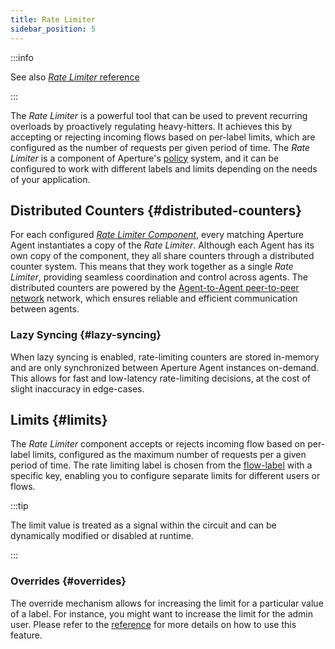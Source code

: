 ```yaml
---
title: Rate Limiter
sidebar_position: 5
---
```


:::info

See also [_Rate Limiter_ reference][reference]

:::

The _Rate Limiter_ is a powerful tool that can be used to prevent recurring
overloads by proactively regulating heavy-hitters. It achieves this by accepting
or rejecting incoming flows based on per-label limits, which are configured as
the number of requests per given period of time. The _Rate Limiter_ is a
component of Aperture's [policy][policies] system, and it can be configured to
work with different labels and limits depending on the needs of your
application.

## Distributed Counters {#distributed-counters}

For each configured [_Rate Limiter Component_][reference], every matching
Aperture Agent instantiates a copy of the _Rate Limiter_. Although each Agent
has its own copy of the component, they all share counters through a distributed
counter system. This means that they work together as a single _Rate Limiter_,
providing seamless coordination and control across agents. The distributed
counters are powered by the [Agent-to-Agent peer-to-peer network][agent-group]
network, which ensures reliable and efficient communication between agents.

### Lazy Syncing {#lazy-syncing}

When lazy syncing is enabled, rate-limiting counters are stored in-memory and
are only synchronized between Aperture Agent instances on-demand. This allows
for fast and low-latency rate-limiting decisions, at the cost of slight
inaccuracy in edge-cases.

## Limits {#limits}

The _Rate Limiter_ component accepts or rejects incoming flow based on per-label
limits, configured as the maximum number of requests per a given period of time.
The rate limiting label is chosen from the [flow-label][flow-label] with a
specific key, enabling you to configure separate limits for different users or
flows.

:::tip

The limit value is treated as a signal within the circuit and can be dynamically
modified or disabled at runtime.

:::

### Overrides {#overrides}

The override mechanism allows for increasing the limit for a particular value of
a label. For instance, you might want to increase the limit for the admin user.
Please refer to the [reference][reference] for more details on how to use this
feature.

[reference]: /reference/policies/spec.md#rate-limiter
[agent-group]: /concepts/flow-control/flow-selector.md#agent-group
[policies]: /concepts/policy/policy.md
[flow-label]: /concepts/flow-control/flow-label.md
